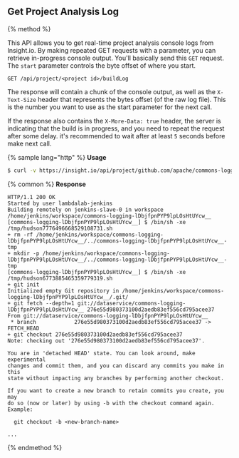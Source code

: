 ## Get Project Analysis Log

{% method %}

This API allows you to get real-time project analysis console logs from Insight.io. By making 
repeated GET requests with a parameter,  you can retrieve in-progress console output. You'll 
basically send this `GET` request. The `start` parameter controls the byte offset of where you
start.


```
GET /api/project/<project id>/buildLog
```

The response will contain a chunk of the console output, as well as the `X-Text-Size` header
that represents the bytes offset (of the raw log file). This is the number you want to use
as the start parameter for the next call.

If the response also contains the `X-More-Data: true` header, the server is indicating that
the build is in progress, and you need to repeat the request after some delay. it's recommended
to wait after at least `5` seconds before make next call.

{% sample lang="http" %}
**Usage**
```bash
$ curl -v https://insight.io/api/project/github.com/apache/commons-logging/buildLog?token=833808b68d2ebfd8e4db5aaf59085851f756a3f0f9d528b4063f831b8fe9755a
```

{% common %}
**Response**

```
HTTP/1.1 200 OK
Started by user lambdalab-jenkins
Building remotely on jenkins-slave-0 in workspace /home/jenkins/workspace/commons-logging-lDbjfpnPYP9lpLOsHtUYcw__
[commons-logging-lDbjfpnPYP9lpLOsHtUYcw__] $ /bin/sh -xe /tmp/hudson7776496668529108731.sh
+ rm -rf /home/jenkins/workspace/commons-logging-lDbjfpnPYP9lpLOsHtUYcw__/../commons-logging-lDbjfpnPYP9lpLOsHtUYcw__-tmp
+ mkdir -p /home/jenkins/workspace/commons-logging-lDbjfpnPYP9lpLOsHtUYcw__/../commons-logging-lDbjfpnPYP9lpLOsHtUYcw__-tmp
[commons-logging-lDbjfpnPYP9lpLOsHtUYcw__] $ /bin/sh -xe /tmp/hudson6773885465359779319.sh
+ git init
Initialized empty Git repository in /home/jenkins/workspace/commons-logging-lDbjfpnPYP9lpLOsHtUYcw__/.git/
+ git fetch --depth=1 git://dataservice/commons-logging-lDbjfpnPYP9lpLOsHtUYcw__ 276e55d980373100d2aedb83ef556cd795acee37
From git://dataservice/commons-logging-lDbjfpnPYP9lpLOsHtUYcw__
 * branch            276e55d980373100d2aedb83ef556cd795acee37 -> FETCH_HEAD
+ git checkout 276e55d980373100d2aedb83ef556cd795acee37
Note: checking out '276e55d980373100d2aedb83ef556cd795acee37'.

You are in 'detached HEAD' state. You can look around, make experimental
changes and commit them, and you can discard any commits you make in this
state without impacting any branches by performing another checkout.

If you want to create a new branch to retain commits you create, you may
do so (now or later) by using -b with the checkout command again. Example:

  git checkout -b <new-branch-name>

...

```


{% endmethod %}